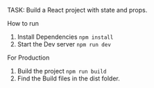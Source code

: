 TASK: Build a React project with state and props.

How to run
1. Install Dependencies
`npm install`
2. Start the Dev server
`npm run dev`

For Production
1. Build the project
`npm run build`
2. Find the Build files in the dist folder.